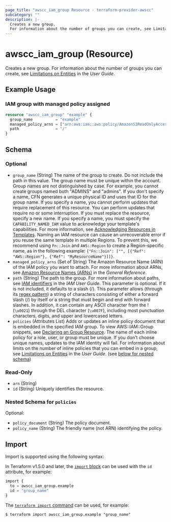 ```yaml
---
page_title: "awscc_iam_group Resource - terraform-provider-awscc"
subcategory: ""
description: |-
  Creates a new group.
  For information about the number of groups you can create, see Limitations on Entities https://docs.aws.amazon.com/IAM/latest/UserGuide/LimitationsOnEntities.html in the User Guide.
---
```


# awscc_iam_group (Resource)

Creates a new group.
  For information about the number of groups you can create, see [Limitations on Entities](https://docs.aws.amazon.com/IAM/latest/UserGuide/LimitationsOnEntities.html) in the *User Guide*.

## Example Usage

### IAM group with managed policy assigned

```terraform
resource "awscc_iam_group" "example" {
  group_name          = "example"
  managed_policy_arns = ["arn:aws:iam::aws:policy/AmazonS3ReadOnlyAccess"]
  path                = "/"
}
```

<!-- schema generated by tfplugindocs -->
## Schema

### Optional

- `group_name` (String) The name of the group to create. Do not include the path in this value.
 The group name must be unique within the account. Group names are not distinguished by case. For example, you cannot create groups named both "ADMINS" and "admins". If you don't specify a name, CFN generates a unique physical ID and uses that ID for the group name.
  If you specify a name, you cannot perform updates that require replacement of this resource. You can perform updates that require no or some interruption. If you must replace the resource, specify a new name.
  If you specify a name, you must specify the ``CAPABILITY_NAMED_IAM`` value to acknowledge your template's capabilities. For more information, see [Acknowledging Resources in Templates](https://docs.aws.amazon.com/AWSCloudFormation/latest/UserGuide/using-iam-template.html#using-iam-capabilities).
  Naming an IAM resource can cause an unrecoverable error if you reuse the same template in multiple Regions. To prevent this, we recommend using ``Fn::Join`` and ``AWS::Region`` to create a Region-specific name, as in the following example: ``{"Fn::Join": ["", [{"Ref": "AWS::Region"}, {"Ref": "MyResourceName"}]]}``.
- `managed_policy_arns` (Set of String) The Amazon Resource Name (ARN) of the IAM policy you want to attach.
 For more information about ARNs, see [Amazon Resource Names (ARNs)](https://docs.aws.amazon.com/general/latest/gr/aws-arns-and-namespaces.html) in the *General Reference*.
- `path` (String) The path to the group. For more information about paths, see [IAM identifiers](https://docs.aws.amazon.com/IAM/latest/UserGuide/Using_Identifiers.html) in the *IAM User Guide*.
 This parameter is optional. If it is not included, it defaults to a slash (/).
 This parameter allows (through its [regex pattern](https://docs.aws.amazon.com/http://wikipedia.org/wiki/regex)) a string of characters consisting of either a forward slash (/) by itself or a string that must begin and end with forward slashes. In addition, it can contain any ASCII character from the ! (``\u0021``) through the DEL character (``\u007F``), including most punctuation characters, digits, and upper and lowercased letters.
- `policies` (Attributes List) Adds or updates an inline policy document that is embedded in the specified IAM group. To view AWS::IAM::Group snippets, see [Declaring an Group Resource](https://docs.aws.amazon.com/AWSCloudFormation/latest/UserGuide/quickref-iam.html#scenario-iam-group).
  The name of each inline policy for a role, user, or group must be unique. If you don't choose unique names, updates to the IAM identity will fail. 
  For information about limits on the number of inline policies that you can embed in a group, see [Limitations on Entities](https://docs.aws.amazon.com/IAM/latest/UserGuide/LimitationsOnEntities.html) in the *User Guide*. (see [below for nested schema](#nestedatt--policies))

### Read-Only

- `arn` (String)
- `id` (String) Uniquely identifies the resource.

<a id="nestedatt--policies"></a>
### Nested Schema for `policies`

Optional:

- `policy_document` (String) The policy document.
- `policy_name` (String) The friendly name (not ARN) identifying the policy.

## Import

Import is supported using the following syntax:

In Terraform v1.5.0 and later, the [`import` block](https://developer.hashicorp.com/terraform/language/import) can be used with the `id` attribute, for example:

```terraform
import {
  to = awscc_iam_group.example
  id = "group_name"
}
```

The [`terraform import` command](https://developer.hashicorp.com/terraform/cli/commands/import) can be used, for example:

```shell
$ terraform import awscc_iam_group.example "group_name"
```